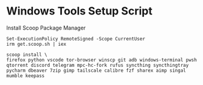# Windows Tools Setup Script

Install Scoop Package Manager
```pwsh
Set-ExecutionPolicy RemoteSigned -Scope CurrentUser
irm get.scoop.sh | iex

scoop install \
firefox python vscode tor-browser winscp git adb windows-terminal pwsh qtorrent discord telegram mpc-hc-fork rufus syncthing syncthingtray pycharm dbeaver 7zip gimp tailscale calibre fzf sharex aimp singal mumble keepass
```
